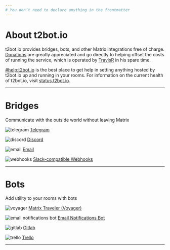 ```yaml
---
# You don’t need to declare anything in the frontmatter
---
```


<div class="info-box">

# About t2bot.io

t2bot.io provides bridges, bots, and other Matrix integrations free of charge.
[Donations](/donations) are greatly appreciated and go directly to helping offset
the costs of running the service, which is operated by [TravisR](https://matrix.to/#/@travis:t2l.io) in his spare time.

[#help:t2bot.io](https://matrix.to/#/#help:t2bot.io) is the best place to get help in
setting anything hosted by t2bot.io up and running in your rooms. For information on
the current health of t2bot.io, visit [status.t2bot.io](https://status.t2bot.io).

</div>

<hr class="spacer" />

<div class="section">

# Bridges

Communicate with the outside world without leaving Matrix

<div class="cards">

<div class="card">

![telegram](/assets/img/mx-telegram.png)
[Telegram](/telegram)

</div>

<div class="card">

![discord](/assets/img/mx-discord.png)
[Discord](/discord)

</div>

<div class="card">

![email](/assets/img/mx-email.png)
[Email](/email)

</div>

<div class="card">

![webhooks](/assets/img/mx-webhooks.png)
[Slack-compatible Webhooks](/webhooks)

</div>

</div>

</div>

<hr class="spacer" />

<div class="section">

# Bots

Add utility to your rooms with bots

<div class="cards">

<div class="card">

![voyager](/assets/img/mx-voyager.png)
[Matrix Traveler (Voyager)](/voyager)

</div>

<div class="card">

![email notifications bot](/assets/img/mx-email-bot.png)
[Email Notifications Bot](/emailbot)

</div>

<div class="card">

![gitlab](/assets/img/mx-gitlab.png)
[Gitlab](/gitlab)

</div>

<div class="card">

![trello](/assets/img/mx-trello.png)
[Trello](/trellobot)

</div>

</div>

</div>

<hr class="spacer" />
